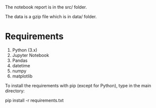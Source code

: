 The notebook report is in the src/ folder. 

The data is a gzip file which is in data/ folder.


# Requirements

1) Python (3.x)
2) Jupyter Notebook
3) Pandas 
4) datetime
5) numpy
6) matplotlib

To install the requirements with pip (except for Python), type in the main directory:

pip install -r requirements.txt


